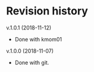 Revision history
================


v.1.0.1 (2018-11-12)

* Done with kmom01



v.1.0.0 (2018-11-07)

* Done with git.
